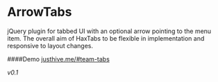ArrowTabs
=======
jQuery plugin for tabbed UI with an optional arrow pointing to the menu item. The overall aim of HaxTabs to be flexible in implementation and responsive to layout changes.

####Demo
[justhive.me/#team-tabs](http://justhive.me/#team-tabs)

*v0.1* 
